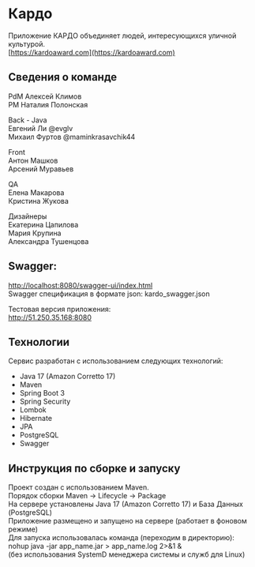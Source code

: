 # Кардо     
Приложение КАРДО объединяет людей, интересующихся уличной культурой.   
[https://kardoaward.com](https://kardoaward.com)     


## Сведения о команде

PdM Алексей Климов     
PM Наталия Полонская

Back - Java      
Евгений Ли @evglv     
Михаил Фуртов @maminkrasavchik44     

Front    
Антон Машков    
Арсений Муравьев    
    
QA   
Елена Макарова    
Кристина Жукова     
     
Дизайнеры    
Екатерина Цапилова    
Мария Крупина    
Александра Тушенцова    


## Swagger:
[http://localhost:8080/swagger-ui/index.html](http://localhost:8080/swagger-ui/index.html)      
Swagger спецификация в формате json: kardo_swagger.json           

Тестовая версия приложения:         
http://51.250.35.168:8080   
 
## Технологии
Сервис разработан с использованием следующих технологий:

- Java 17 (Amazon Corretto 17)    
- Maven
- Spring Boot 3
- Spring Security
- Lombok
- Hibernate
- JPA
- PostgreSQL
- Swagger

## Инструкция по сборке и запуску    
Проект создан с использованием Maven.    
Порядок сборки  Maven -> Lifecycle -> Package    
На сервере установлены Java 17 (Amazon Corretto 17) и База Данных (PostgreSQL)    
Приложение размещено и запущено на сервере (работает в фоновом режиме)    
Для запуска использовалась команда (переходим в директорию):    
nohup java -jar app_name.jar > app_name.log 2>&1 &      
(без использования SystemD менеджера системы и служб для Linux)    




 
